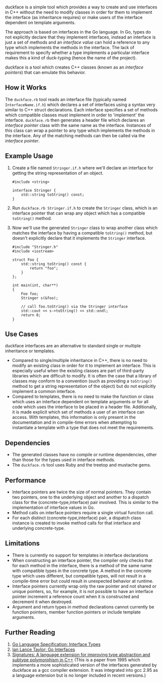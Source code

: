 duckface is a simple tool which provides a way to create and use interfaces in C++ without
the need to modify classes in order for them to implement the interface (as inheritance requires)
or make users of the interface dependent on template arguments.

The approach is based on interfaces in the Go language.  In Go, types do not explicitly
declare that they implement interfaces, instead an interface is just a set of methods and
an *interface value* can hold a reference to any type which implements the methods in the interface.
The lack of requirement to specify whether a type implements a particular interface makes this a kind of duck-typing
(hence the name of the project).

duckface is a tool which creates C++ classes (known as an *interface pointers*) that can emulate this behavior.

## How it Works

The `duckface.rb` tool reads an interface file (typically named `InterfaceName.if.h`) which declares a set of
interfaces using a syntax very similar to C++ struct declarations.  Each interface specifies a set of methods
which compatible classes must implement in order to 'implement' the interface.  `duckface.rb` then generates
a header file which declares an *interface pointer* class with the same name as the interface.  Instances of this class can
wrap a pointer to any type which implements the methods in the interface.  Any of the matching methods can then be
called via the *interface pointer*.

## Example Usage

 1. Create a file named `Stringer.if.h` where we'll declare an interface for getting the string representation of an object.

        #include <string>

        interface Stringer {
            std::string toString() const;
        }

 2. Run `duckface.rb Stringer.if.h` to create the `Stringer` class, which is an interface pointer that
    can wrap any object which has a compatible `toString()` method.

 3. Now we'll use the generated `Stringer` class to wrap another class which matches the interface by having
    a compatible `toString()` method, but doesn't explicitly declare that it implements the `Stringer` interface.

        #include "Stringer.h"
        #include <iostream>

        struct Foo {
            std::string toString() const {
                return "foo";
            }
        };

        int main(int, char**)
        {
            Foo foo;
            Stringer s(&foo);

            // call foo.toString() via the Stringer interface
            std::cout << s->toString() << std::endl;
            return 0;
        }

## Use Cases

duckface interfaces are an alternative to standard single or multiple inheritance or templates.

 * Compared to single/multiple inheritance in C++, there is no need to modify an existing class in order for it
   to implement an interface.  This is especially useful when the existing classes are part of third-party libraries
   which are difficult to modify.  It is often the case that a library of classes may conform to a convention (such as
   providing a `toString()` method to get a string representation of the object) but do not explicitly implement a common
   interface.
 * Compared to templates, there is no need to make the function or class which uses an interface dependent on template
   arguments or for all code which uses the interface to be placed in a header file.  Additionally, it is made explicit which
   set of methods a user of an interface can access.  With templates, this information is only present in the documentation and
   in compile-time errors when attempting to instantiate a template with a type that does not meet the requirements.

## Dependencies

 * The generated classes have no compile or runtime dependencies, other than those for the types used in interface methods.
 * The `duckface.rb` tool uses Ruby and the treetop and mustache gems.

## Performance

 * Interface pointers are twice the size of normal pointers.  They contain two pointers, one to the underlying object and
   another to a dispatch class for the (concrete-type,interface) pair involved.  This is similar to the implementation of interface values in Go.
 * Method calls on interface pointers require a single virtual function call.
 * For each distinct (concrete-type,interface) pair, a dispatch class instance is created to invoke method calls for
   that interface and underlying concrete-type.

## Limitations

 * There is currently no support for templates in interface declarations
 * When constructing an interface pointer, the compiler only checks that for each method in the
   interface, there is a method of the same name with compatible types in the concrete type.
   A method in the concrete type which uses different, but compatible types, will not result
   in a compile-time error but could result in unexpected behavior at runtime.
 * Interface pointers currently wrap only the raw pointer and not shared or unique pointers, so,
   for example, it is not possible to have an interface pointer increment a reference count when
   it is constructed and decrement it when destroyed.
 * Argument and return types in method declarations cannot currently be function pointers,
   member function pointers or include template arguments.

## Further Reading

   1. [Go Language Specification: Interface Types](http://golang.org/doc/go_spec.html#Interface_types)
   2. [Ian Lance Taylor: Go Interfaces](http://www.airs.com/blog/archives/277)
   3. [Signatures: A language extension for improving type abstraction and subtype polymorphism in C++](http://www.mendeley.com/research/signatures-language-extension-improving-type-abstraction-subtype-polymorphism-c/) (This is a paper from 1995 which implements a more sophisticated version of the interfaces generated by duckface as a gcc compiler extension.  It was integrated into gcc 2.95 as a language extension but is no longer included in recent versions.)

